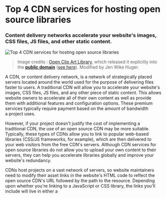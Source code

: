 Top 4 CDN services for hosting open source libraries
============================================================

### Content delivery networks accelerate your website's images, CSS files, JS files, and other static content.


![Top 4 CDN services for hosting open source libraries](https://opensource.com/sites/default/files/styles/image-full-size/public/images/life/file_system.jpg?itok=s2b60oIB "Top 4 CDN services for hosting open source libraries")
>Image credits : [Open Clip Art Library][3], which released it explicitly into the **[public domain][1]** ([see here][4]). Modified by Jen Wike Huger.

A CDN, or content delivery network, is a network of strategically placed servers located around the world used for the purpose of delivering files faster to users. A traditional CDN will allow you to accelerate your website's images, CSS files, JS files, and any other piece of static content. This allows website owners to accelerate all of their own content as well as provide them with additional features and configuration options. These premium services typically require payment based on the amount of bandwidth a project uses.

However, if your project doesn't justify the cost of implementing a traditional CDN, the use of an open source CDN may be more suitable. Typically, these types of CDNs allow you to link to popular web-based libraries (CSS/JS frameworks, for example), which are then delivered to your web visitors from the free CDN's servers. Although CDN services for open source libraries do not allow you to upload your own content to their servers, they can help you accelerate libraries globally and improve your website's redundancy.

CDNs host projects on a vast network of servers, so website maintainers need to modify their asset links in the website's HTML code to reflect the open source CDN's URL followed by the path to the resource. Depending upon whether you're linking to a JavaScript or CSS library, the links you'll include will live in either a <script> or <link> tag.

Let's explore four popular CDN services for open source libraries.

### JsDelivr

[JsDelivr][5] is an open source CDN provider that uses the networks of premium CDN providers (KeyCDN, Stackpath, and Cloudflare) to deliver open source project assets. A few highlights of jsDelivr include:

*   Search from over 2,100 libraries

*   110 POP locations

*   CDN is accessible in Asia and China

*   API support

*   No traffic limits

*   Full HTTPS support

All snippets start off with the custom jsDelivr URL [https://cdn.jsdelivr.net/][6], and are then followed by the name of the project, version number, etc. You can also configure jsDelivr to generate the URL with the script tags and enable SRI (subresource Integrity) for added security.

### **Cdnjs**

[Cdnjs][7] is another popular open source CDN provider that's similar to jsDelivr. This service also offers an array of popular JavaScript and CSS libraries that you can choose from to link within your web project. This service is sponsored by CDN providers Cloudflare and [KeyCDN][8]. A few highlights of cdnjs include:

*   Search from over 2,900 libraries

*   Used by over 1 million websites

*   Supports HTTP/2

*   Supports HTTPS

Similar to jsDelivr, with cdnjs you also have the option to simply copy the asset URL with or without the script tag and SRI.

### Google Hosted Libraries

The [Google's Hosted Libraries][9] site allows you to link to popular JavaScript libraries that are hosted on Google's powerful open source CDN network. This open source CDN solution doesn't offer as many libraries or features as jsDelivr or cdnjs; however, a high level of reliability and trust can be expected when linking to Google's Hosted Libraries. A few highlights of Google's open source CDN include:

*   HTTPS support

*   Files are served with CORS and Timing-Allow headers

*   Offers the latest version of each library

All of Google's Hosted libraries files start with the URL [https://ajax.googleapis.com/][10], and are followed by the project's name, version number, and file name.

### Microsoft Ajax CDN

The [Microsoft Ajax Content Delivery Network][11] is quite similar to Google's Hosted Libraries in that it only hosts popular libraries. However, two major differences that separate Microsoft Ajax CDN from Google's Hosted Libraries are that Microsoft provides both CSS as well as JS libraries and also offers various versions of each library. A few highlights of the Microsoft Ajax CDN include:

*   HTTPS support

*   Previous versions of each library are often available

All Microsoft Ajax files begin with the URL [http://ajax.aspnetcdn.com/ajax/][12], and like the others, are followed by the library's name, version number, etc.

If your project or website isn't ready to take advantage of a premium CDN service, but you would still like to accelerate vital aspects of your site, then using an open source CDN can be a great solution. They allow you to accelerate the delivery of third-party libraries that would otherwise be delivered from your origin server causing unnecessary load and slower speeds for distant users.

 _Which open source CDN provider do you prefer to use and why?_

--------------------------------------------------------------------------------

作者简介：

Cody Arsenault - Cody is passionate about all things web performance, SEO and entrepreneurship. He is a web performance advocate at KeyCDN and works towards making the web faster.


------------


via: https://opensource.com/article/17/4/top-cdn-services

作者：[Cody Arsenault ][a]
译者：[译者ID](https://github.com/译者ID)
校对：[校对者ID](https://github.com/校对者ID)

本文由 [LCTT](https://github.com/LCTT/TranslateProject) 原创编译，[Linux中国](https://linux.cn/) 荣誉推出

[a]:https://opensource.com/users/codya
[1]:https://en.wikipedia.org/wiki/public_domain
[2]:https://opensource.com/article/17/4/top-cdn-services?rate=lgZwEmWt7QXtuMhB-lnHWQ-jxknQ0Kh4YOfqdFGer5w
[3]:https://en.wikipedia.org/wiki/Open_Clip_Art_Library
[4]:https://openclipart.org/share
[5]:http://www.jsdelivr.com/
[6]:https://cdn.jsdelivr.net/
[7]:https://cdnjs.com/
[8]:https://www.keycdn.com/
[9]:https://developers.google.com/speed/libraries/
[10]:https://ajax.googleapis.com/
[11]:https://www.asp.net/ajax/cdn
[12]:http://ajax.aspnetcdn.com/ajax/
[13]:https://opensource.com/user/128076/feed
[14]:https://opensource.com/users/codya
